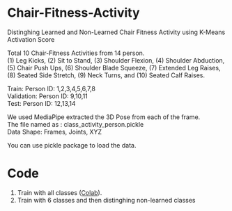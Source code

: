 # Chair-Fitness-Activity
Distinghing Learned and Non-Learned Chair Fitness Activity using K-Means Activation Score


Total 10 Chair-Fitness Activities from 14 person.
<br/>(1) Leg Kicks, (2) Sit to Stand, (3) Shoulder Flexion, (4) Shoulder Abduction, (5) Chair Push Ups, (6) Shoulder Blade Squeeze, (7) Extended Leg Raises, (8) Seated Side Stretch, (9) Neck Turns, and (10) Seated Calf Raises.

Train: Person ID: 1,2,3,4,5,6,7,8<br/>
Validation: Person ID: 9,10,11<br/>
Test: Person ID: 12,13,14<br/>

We used MediaPipe extracted the 3D Pose from each of the frame.
<br/>The file named as : class_activity_person.pickle
<br/>Data Shape: Frames, Joints, XYZ

You can use pickle package to load the data.

# Code
1) Train with all classes (<a target="_blank" href="https://colab.research.google.com/drive/102Itf091GPzpxDVmYiPeGVmnc0iKVDYz?usp=sharing">Colab</a>).
2) Train with 6 classes and then distinghing non-learned classes
